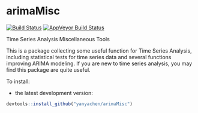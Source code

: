# arimaMisc

[![Build Status](https://travis-ci.org/yanyachen/arimaMisc.svg)](https://travis-ci.org/yanyachen/arimaMisc)
[![AppVeyor Build Status](https://ci.appveyor.com/api/projects/status/github/yanyachen/arimaMisc?branch=master&svg=true)](https://ci.appveyor.com/project/yanyachen/arimaMisc)

Time Series Analysis Miscellaneous Tools  

This is a package collecting some useful function for Time Series Analysis, including statistical tests for time series data and several functions improving ARIMA modeling. If you are new to time series analysis, you may find this package are quite useful.

To install:  
* the latest development version:  
```r
devtools::install_github("yanyachen/arimaMisc")
```